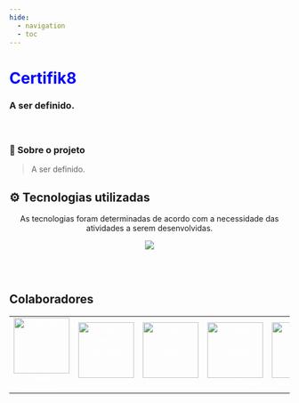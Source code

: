 ```yaml
---
hide:
  - navigation
  - toc
---
```


<h1 style="color: blue" >
    Certifik8 
</h1>

<p align="center"> 
 <h3 align="left"> 
     A ser definido.
</p>

<br/>  

### 📄 Sobre o projeto
> A ser definido.<br/> 

## ⚙️ Tecnologias utilizadas
<div align="center">
As tecnologias foram determinadas de acordo com a necessidade das atividades a serem desenvolvidas.

<p align="center">
    <a href="https://skillicons.dev">
        <img src="https://skillicons.dev/icons?i=python,html,css,docker,git,"/>
    </a>
</p> 

<br>
</div>
<br/> 

## Colaboradores

<!-- 
Arquiteto: rosa #FF00FF
PO: azul #
SM: marrom #
Devops: verde-escuro #
Desenvolvedor: amarelo #
-->

<table>
  <tr >
    <td align="center">
      <a href="#" style="color: white;">
        <img src="https://avatars.githubusercontent.com/u/88786258?v=4" width="100px;" alt="Foto PH"/><br>
        <sub>
          <b>Pedro Henrique</b>
        </sub>
      </a>
    </td>
    <td align="center">
      <a href="#" style="color: white;">
        <img src="https://avatars.githubusercontent.com/u/90795603?v=4" width="100px;" alt="Foto Pedro Sampaio"/><br>
        <sub>
          <b>Pedro Sampaio</b>
        </sub>
      </a>
    </td>
    <td align="center" style="color: white;">
      <a href="#" style="color: white;">
        <img src="https://avatars.githubusercontent.com/u/86811628?v=4" width="100px;" alt="Foto Leandro Silva"/><br>
        <sub>
          <b>Leandro Silva</b>
        </sub>
      </a>
    </td>
    <td align="center">
      <a href="#" style="color: white;">
        <img src="https://avatars.githubusercontent.com/u/55855365?v=4" width="100px;" alt="Foto Victório Lázaro"/><br>
        <sub>
          <b>Victório Lázaro</b>
        </sub>
      </a>
    </td>
    <td align="center">
      <a href="#" style="color: white;">
        <img src="https://avatars.githubusercontent.com/u/95941136?v=4" width="100px;" alt="Foto Daniel Sousa"/><br>
        <sub>
          <b>Daniel Sousa</b>
        </sub>
      </a>
    </td>
     <td align="center">
      <a href="#" style="color: white;">
        <img src="https://avatars.githubusercontent.com/u/12275797?v=4" width="100px;" alt="Foto Geovane Alessandro"/><br>
        <sub>
          <b>Geovane Alessandro</b>
        </sub>
      </a>
    </td>
   </tr>
  <tr>
    
</table>
<br/> 
